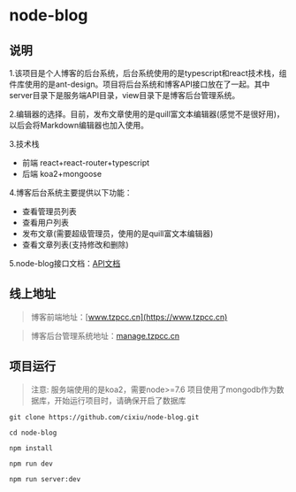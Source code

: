 # node-blog
## 说明
1.该项目是个人博客的后台系统，后台系统使用的是typescript和react技术栈，组件库使用的是ant-design。项目将后台系统和博客API接口放在了一起。其中server目录下是服务端API目录，view目录下是博客后台管理系统。

2.编辑器的选择。目前，发布文章使用的是quill富文本编辑器(感觉不是很好用)，以后会将Markdown编辑器也加入使用。

3.技术栈
* 前端 react+react-router+typescript
* 后端 koa2+mongoose

4.博客后台系统主要提供以下功能：
* 查看管理员列表
* 查看用户列表
* 发布文章(需要超级管理员，使用的是quill富文本编辑器)
* 查看文章列表(支持修改和删除)

5.node-blog接口文档：[API文档](https://github.com/cixiu/node-blog/blob/master/API.md)

## 线上地址
> 博客前端地址：[www.tzpcc.cn](https://www.tzpcc.cn)

> 博客后台管理系统地址：[manage.tzpcc.cn](https://manage.tzpcc.cn)

## 项目运行
> 注意: 服务端使用的是koa2，需要node>=7.6
> 项目使用了mongodb作为数据库，开始运行项目时，请确保开启了数据库
```
git clone https://github.com/cixiu/node-blog.git

cd node-blog

npm install

npm run dev

npm run server:dev
```
